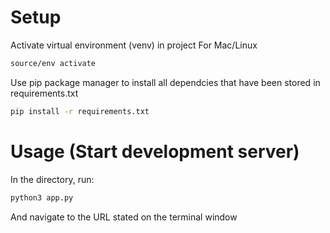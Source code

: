 # Setup
Activate virtual environment (venv) in project
For Mac/Linux
```bash
source/env activate
```

Use pip package manager to install all dependcies that have been stored in requirements.txt
```bash
pip install -r requirements.txt
```

# Usage (Start development server)
In the directory, run:
```bash
python3 app.py
```
And navigate to the URL stated on the terminal window